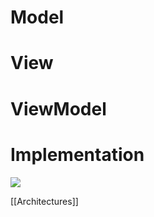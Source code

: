 # Model


# View

# ViewModel

# Implementation
![](https://i.imgur.com/s1CW5Fr.png)

[[Architectures]]